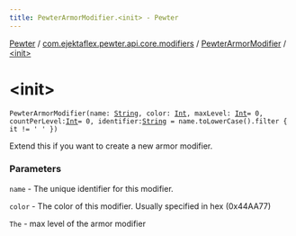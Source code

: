 ```yaml
---
title: PewterArmorModifier.<init> - Pewter
---
```


[Pewter](../../index.html) / [com.ejektaflex.pewter.api.core.modifiers](../index.html) / [PewterArmorModifier](index.html) / [&lt;init&gt;](./-init-.html)

# &lt;init&gt;

`PewterArmorModifier(name: `[`String`](https://kotlinlang.org/api/latest/jvm/stdlib/kotlin/-string/index.html)`, color: `[`Int`](https://kotlinlang.org/api/latest/jvm/stdlib/kotlin/-int/index.html)`, maxLevel: `[`Int`](https://kotlinlang.org/api/latest/jvm/stdlib/kotlin/-int/index.html)` = 0, countPerLevel: `[`Int`](https://kotlinlang.org/api/latest/jvm/stdlib/kotlin/-int/index.html)` = 0, identifier: `[`String`](https://kotlinlang.org/api/latest/jvm/stdlib/kotlin/-string/index.html)` = name.toLowerCase().filter { it != ' ' })`

Extend this if you want to create a new armor modifier.

### Parameters

`name` - The unique identifier for this modifier.

`color` - The color of this modifier. Usually specified in hex (0x44AA77)

`The` - max level of the armor modifier